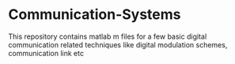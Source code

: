 # Communication-Systems
This repository contains matlab m files for a few basic digital communication related techniques like digital modulation schemes, communication link etc

